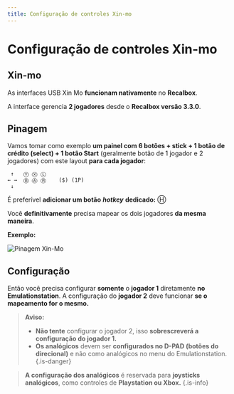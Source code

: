 ```yaml
---
title: Configuração de controles Xin-mo
---
```


# Configuração de controles Xin-mo

## Xin-mo <a id="xin-mo"></a>

As interfaces USB Xin Mo **funcionam nativamente** no **Recalbox**.

A interface gerencia **2 jogadores** desde o **Recalbox versão 3.3.0**.

## Pinagem​ <a id="pinagem"></a>

Vamos tomar como exemplo **um painel com 6 botões + stick + 1 botão de crédito \(select\) + 1 botão Start** \(geralmente botão de 1 jogador e 2 jogadores\) com este layout **para cada jogador**:

```text
 ↑   Ⓨ Ⓧ Ⓛ  
← →	 Ⓑ Ⓐ Ⓡ    ($) (1P)
 ↓  
```

É preferível **adicionar um botão** _**hotkey**_ **dedicado:** Ⓗ

Você **definitivamente** precisa mapear os dois jogadores **da mesma maneira**.

**Exemplo:**

![Pinagem Xin-Mo](https://gblobscdn.gitbook.com/assets%2F-LdKTX4ollh_G72-pO8z%2F-MKgVuDdQUV_F2k4k5Xs%2F-MKgW7KiWDBxtkHAqZj9%2F%C3%ADndice.jpg?alt=media&token=f55d4e94-6579-4da0-9fac-30886b1d2301)

## Configuração​ <a id="configuracao"></a>

Então você precisa configurar **somente** o **jogador 1** diretamente **no Emulationstation**. A configuração do **jogador 2** deve funcionar **se o mapeamento for o mesmo.**


>**Aviso:**
>
>* **Não tente** configurar o jogador 2, isso **sobrescreverá a configuração do jogador 1.**
>* **Os analógicos** devem ser **configurados no D-PAD \(botões do direcional\)** e não como analógicos no menu do Emulationstation.
{.is-danger}


>**A configuração dos analógicos** é reservada para **joysticks analógicos**, como controles de **Playstation ou Xbox.**
{.is-info}

